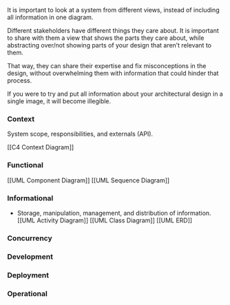It is important to look at a system from different views, instead of including all information in one diagram.

Different stakeholders have different things they care about. It is important to share with them a view that shows the parts they care about, while abstracting over/not showing parts of your design that aren’t relevant to them.

That way, they can share their expertise and fix misconceptions in the design, without overwhelming them with information that could hinder that process.

If you were to try and put all information about your architectural design in a single image, it will become illegible.



### Context


System scope, responsibilities, and externals (API).

[[C4 Context Diagram]]
### Functional

[[UML Component Diagram]]
[[UML Sequence Diagram]]
### Informational
- Storage, manipulation, management, and distribution of information.
[[UML Activity Diagram]]
[[UML Class Diagram]]
[[UML ERD]]

### Concurrency

### Development

### Deployment

### Operational